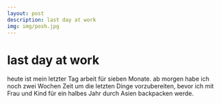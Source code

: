 ```yaml
---
layout: post
description: last day at work
img: img/posh.jpg
---
```


# last day at work

heute ist mein letzter Tag arbeit für sieben Monate. ab morgen habe ich noch zwei Wochen Zeit um die letzten Dinge vorzubereiten, bevor ich mit Frau und Kind für ein halbes Jahr durch Asien backpacken werde. 